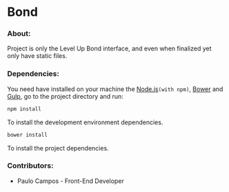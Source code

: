 # Bond

### About:

Project is only the Level Up Bond interface, and even when finalized yet only have static files.

### Dependencies:

You need have installed on your machine the [Node.js](https://nodejs.org/en/)`(with npm)`, [Bower](http://bower.io/) and [Gulp](http://gulpjs.com/), go to the project directory and run:

```bash
npm install
```
To install the development environment dependencies.

```bash
bower install
```
To install the project dependencies.

### Contributors:

- Paulo Campos - Front-End Developer